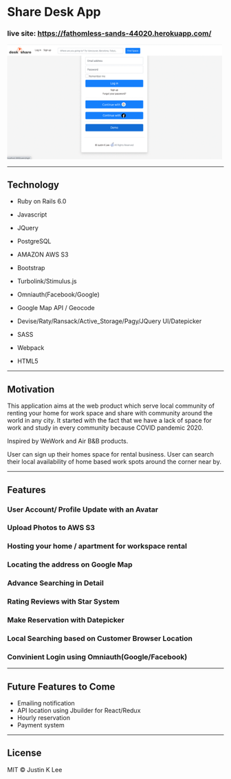   

# Share Desk App

### live site: https://fathomless-sands-44020.herokuapp.com/

<img src="app/assets/images/share_desk.gif" alt="application_screenshot" width="500" />

---
## Technology

- Ruby on Rails 6.0

- Javascript

- JQuery

- PostgreSQL

- AMAZON AWS S3 

- Bootstrap

- Turbolink/Stimulus.js

- Omniauth(Facebook/Google)

- Google Map API / Geocode

- Devise/Raty/Ransack/Active_Storage/Pagy/JQuery UI/Datepicker

- SASS

- Webpack

- HTML5

---
## Motivation

This application aims at the web product which serve local community of renting your home for work space and share with community around the world in any city. It started with the fact that we have a lack of space for work and study in every community because COVID pandemic 2020.

Inspired by WeWork and Air B&B products.

User can sign up their homes space for rental business. User can search their local availability of home based work spots around the corner near by.

---

## Features

### User Account/ Profile Update with an Avatar

### Upload Photos to AWS S3

### Hosting your home / apartment for workspace rental

### Locating the address on Google Map

### Advance Searching in Detail

### Rating Reviews with Star System

### Make Reservation with Datepicker

### Local Searching based on Customer Browser Location

### Convinient Login using Omniauth(Google/Facebook)

---
## Future Features to Come

- Emailing notification
- API location using Jbuilder for React/Redux
- Hourly reservation
- Payment system 
---
## License ##
MIT © Justin K Lee
